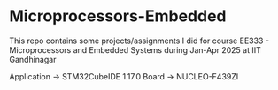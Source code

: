 # Microprocessors-Embedded
This repo contains some projects/assignments I did for course EE333 -  Microprocessors and Embedded Systems during Jan-Apr 2025 at IIT Gandhinagar

Application -> STM32CubeIDE 1.17.0
Board -> NUCLEO-F439ZI
